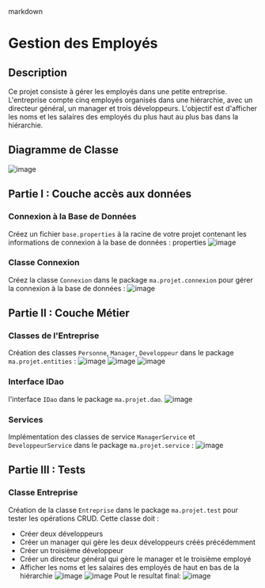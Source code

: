 markdown
# Gestion des Employés

## Description
Ce projet consiste à gérer les employés dans une petite entreprise. L'entreprise compte cinq employés organisés dans une hiérarchie, avec un directeur général, un manager et trois développeurs. L'objectif est d'afficher les noms et les salaires des employés du plus haut au plus bas dans la hiérarchie.

## Diagramme de Classe
![image](https://github.com/user-attachments/assets/c717bea8-0252-449d-9d50-e6895475ce96)

## Partie I : Couche accès aux données

### Connexion à la Base de Données
Créez un fichier `base.properties` à la racine de votre projet contenant les informations de connexion à la base de données :
properties
![image](https://github.com/user-attachments/assets/c98cb62e-4071-482b-81ee-116d8937f960)



### Classe Connexion
Créez la classe `Connexion` dans le package `ma.projet.connexion` pour gérer la connexion à la base de données :
![image](https://github.com/user-attachments/assets/affd4ed5-1ab4-4505-aedf-ceb974c1fbe3)



## Partie II : Couche Métier

### Classes de l'Entreprise
Création des classes `Personne`, `Manager`, `Developpeur` dans le package `ma.projet.entities` :
![image](https://github.com/user-attachments/assets/9d79b983-ff29-4da8-aca1-8ee8ca9c1dcb) ![image](https://github.com/user-attachments/assets/f4164d59-e220-4547-9ebe-d1301cd24ce5) ![image](https://github.com/user-attachments/assets/084bbbaa-cee2-4157-b6a1-4808b1237c20)




### Interface IDao
 l'interface `IDao` dans le package `ma.projet.dao`.
![image](https://github.com/user-attachments/assets/1e8e7577-7a39-40ae-922c-70fcd758c537)

### Services
Implémentation des classes de service `ManagerService` et `DeveloppeurService` dans le package `ma.projet.service` :
![image](https://github.com/user-attachments/assets/35e57760-f331-4cb9-bcab-a323f628271d)

## Partie III : Tests

### Classe Entreprise
Création de la classe `Entreprise` dans le package `ma.projet.test` pour tester les opérations CRUD. Cette classe doit :
- Créer deux développeurs
- Créer un manager qui gère les deux développeurs créés précédemment
- Créer un troisième développeur
- Créer un directeur général qui gère le manager et le troisième employé
- Afficher les noms et les salaires des employés de haut en bas de la hiérarchie
![image](https://github.com/user-attachments/assets/c8a4b18b-d973-4817-bd90-17d12f2233ff)
 ![image](https://github.com/user-attachments/assets/74e46e0c-de2f-4d99-87ce-faea664c7b50)
Pout le resultat final:
![image](https://github.com/user-attachments/assets/fd847f25-1e1e-41ed-9c4b-6f9290496e55)


